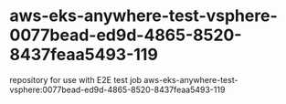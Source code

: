 # aws-eks-anywhere-test-vsphere-0077bead-ed9d-4865-8520-8437feaa5493-119
repository for use with E2E test job aws-eks-anywhere-test-vsphere:0077bead-ed9d-4865-8520-8437feaa5493-119
